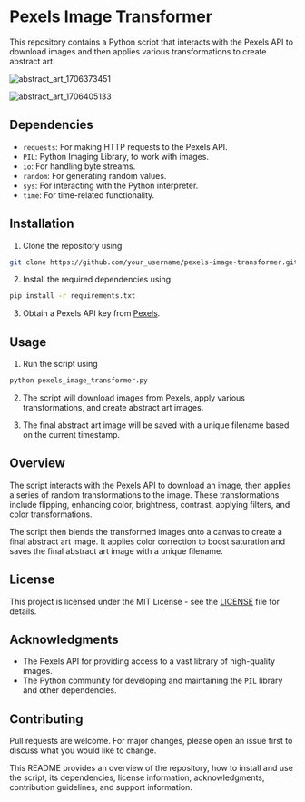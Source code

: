 # Pexels Image Transformer

This repository contains a Python script that interacts with the Pexels API to download images and then applies various transformations to create abstract art. 

![abstract_art_1706373451](https://github.com/oscarpark0/pexels-image-transformer/assets/115663638/eaa1d1a3-1bdc-4bf4-8fdb-b1b335e5c3a4)

![abstract_art_1706405133](https://github.com/oscarpark0/pexels-image-transformer/assets/115663638/1436e32c-cf6f-4d32-814a-673bdc740810)


## Dependencies
- `requests`: For making HTTP requests to the Pexels API.
- `PIL`: Python Imaging Library, to work with images.
- `io`: For handling byte streams.
- `random`: For generating random values.
- `sys`: For interacting with the Python interpreter.
- `time`: For time-related functionality.

## Installation
1. Clone the repository using 

```bash
git clone https://github.com/your_username/pexels-image-transformer.git
```

2. Install the required dependencies using 

```bash
pip install -r requirements.txt
```

3. Obtain a Pexels API key from [Pexels](https://www.pexels.com/api/).

## Usage
1. Run the script using 

```bash
python pexels_image_transformer.py
```

2. The script will download images from Pexels, apply various transformations, and create abstract art images.

3. The final abstract art image will be saved with a unique filename based on the current timestamp.

## Overview
The script interacts with the Pexels API to download an image, then applies a series of random transformations to the image. These transformations include flipping, enhancing color, brightness, contrast, applying filters, and color transformations. 

The script then blends the transformed images onto a canvas to create a final abstract art image. It applies color correction to boost saturation and saves the final abstract art image with a unique filename.

## License
This project is licensed under the MIT License - see the [LICENSE](LICENSE) file for details.

## Acknowledgments
- The Pexels API for providing access to a vast library of high-quality images.
- The Python community for developing and maintaining the `PIL` library and other dependencies.

## Contributing
Pull requests are welcome. For major changes, please open an issue first to discuss what you would like to change.

This README provides an overview of the repository, how to install and use the script, its dependencies, license information, acknowledgments, contribution guidelines, and support information.
